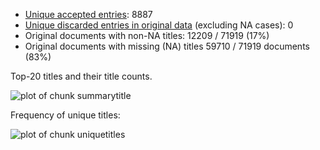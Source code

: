 -   [Unique accepted entries](output.tables/title_uniform_accepted.csv):
    8887
-   [Unique discarded entries in original    data](output.tables/title_uniform_discarded.csv) (excluding NA
    cases): 0
-   Original documents with non-NA titles: 12209 / 71919 (17%)
-   Original documents with missing (NA) titles 59710 / 71919 documents
    (83%)

Top-20 titles and their title counts.

![plot of chunk
summarytitle](figure/rmd_title_uniform_summarytitle-1.png)

Frequency of unique titles:

![plot of chunk
uniquetitles](figure/rmd_title_uniform_uniquetitles-1.png)
